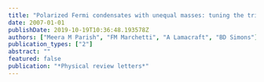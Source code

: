 ```yaml
---
title: "Polarized Fermi condensates with unequal masses: tuning the tricritical point"
date: 2007-01-01
publishDate: 2019-10-19T10:36:48.193578Z
authors: ["Meera M Parish", "FM Marchetti", "A Lamacraft", "BD Simons"]
publication_types: ["2"]
abstract: ""
featured: false
publication: "*Physical review letters*"
---
```


